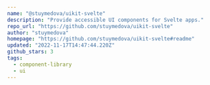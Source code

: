 ```yaml
---
name: "@stuymedova/uikit-svelte"
description: "Provide accessible UI components for Svelte apps."
repo_url: "https://github.com/stuymedova/uikit-svelte"
author: "stuymedova"
homepage: "https://github.com/stuymedova/uikit-svelte#readme"
updated: "2022-11-17T14:47:44.220Z"
github_stars: 3
tags: 
  - component-library
  - ui
---
```

